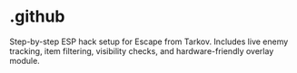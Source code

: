 # .github
Step-by-step ESP hack setup for Escape from Tarkov. Includes live enemy tracking, item filtering, visibility checks, and hardware-friendly overlay module.
